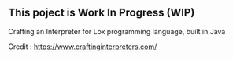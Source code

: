 ## This poject is Work In Progress (WIP)
Crafting an Interpreter for Lox programming language, built in Java

Credit : https://www.craftinginterpreters.com/
